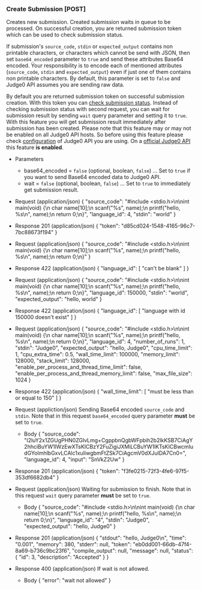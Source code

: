 ### Create Submission [POST]
Creates new submission. Created submission waits in queue to be processed. On successful
creation, you are returned submission token which can be used to check submission status.

If submission's `source_code`, `stdin` or `expected_output` contains non printable characters, or
characters which cannot be send with JSON, then set `base64_encoded` parameter to `true` and
send these attributes Base64 encoded. Your responsibility is to encode each of mentioned attributes
(`source_code`, `stdin` and `expected_output`) even if just one of them contains non printable
characters. By default, this parameter is set to `false` and Judge0 API assumes you are sending raw data.

By default you are returned submission token on successful submission creation. With this token
you can [check submission status](#submission-submission-get). Instead of checking submission status with second request, you can wait for submission result
by sending `wait` query parameter and setting it to `true`. With this feature you will get submission result immediately after submission has been created. Please note that this feature may or may not be
enabled on all Judge0 API hosts. So before using this feature please check [configuration](#system-and-configuration-configuration-info-get)
of Judge0 API you are using. On a [official Judge0 API](https://api.judge0.com) this feature **is enabled**.

+ Parameters
    + base64_encoded = `false` (optional, boolean, `false`) ... Set to `true` if you want to send Base64 encoded data to Judge0 API.
    + wait = `false` (optional, boolean, `false`) ... Set to `true` to immediately get submission result.

+ Request (application/json)
    {
        "source_code": "#include <stdio.h>\n\nint main(void) {\n  char name[10];\n  scanf(\"%s\", name);\n  printf(\"hello, %s\\n\", name);\n  return 0;\n}",
        "language_id": 4,
        "stdin": "world"
    }

+ Response 201 (application/json)
    {
        "token": "d85cd024-1548-4165-96c7-7bc88673f194"
    }


+ Request (application/json)
    {
        "source_code": "#include <stdio.h>\n\nint main(void) {\n  char name[10];\n  scanf(\"%s\", name);\n  printf(\"hello, %s\\n\", name);\n  return 0;\n}"
    }

+ Response 422 (application/json)
    {
        "language_id": [
            "can't be blank"
        ]
    }


+ Request (application/json)
    {
        "source_code": "#include <stdio.h>\n\nint main(void) {\n  char name[10];\n  scanf(\"%s\", name);\n  printf(\"hello, %s\\n\", name);\n  return 0;\n}",
        "language_id": 150000,
        "stdin": "world",
        "expected_output": "hello, world"
    }

+ Response 422 (application/json)
    {
        "language_id": [
            "language with id 150000 doesn't exist"
        ]
    }


+ Request (application/json)
    {
        "source_code": "#include <stdio.h>\n\nint main(void) {\n  char name[10];\n  scanf(\"%s\", name);\n  printf(\"hello, %s\\n\", name);\n  return 0;\n}",
        "language_id": 4,
        "number_of_runs": 1,
        "stdin": "Judge0",
        "expected_output": "hello, Judge0",
        "cpu_time_limit": 1,
        "cpu_extra_time": 0.5,
        "wall_time_limit": 100000,
        "memory_limit": 128000,
        "stack_limit": 128000,
        "enable_per_process_and_thread_time_limit": false,
        "enable_per_process_and_thread_memory_limit": false,
        "max_file_size": 1024
    }

+ Response 422 (application/json)
    {
        "wall_time_limit": [
            "must be less than or equal to 150"
        ]
    }


+ Request (appliction/json)
    Sending Base64 encoded `source_code` and `stdin`. Note that in this request `base64_encoded` query parameter **must** be
    set to `true`.
    + Body
        {
            "source_code": "I2luY2x1ZGUgPHN0ZGlvLmg+CgppbnQgbWFpbih2b2lkKSB7CiAgY2hhciBuYW1lWzEwXTsKICBzY2FuZigiJXMiLCBuYW1lKTsKICBwcmludGYoImhlbGxvLCAlc1xuIiwgbmFtZSk7CiAgcmV0dXJuIDA7Cn0=",
            "language_id": 4,
            "input": "SnVkZ2Uw"
        }

+ Response 201 (application/json)
    {
        "token": "f3fe0215-72f3-4fe6-97f5-353df6682db4"
    }

+ Request (application/json)
    Waiting for submission to finish. Note that in this request `wait` query parameter **must** be set to `true`.
    + Body
        {
            "source_code": "#include <stdio.h>\n\nint main(void) {\n  char name[10];\n  scanf(\"%s\", name);\n  printf(\"hello, %s\\n\", name);\n  return 0;\n}",
            "language_id": "4",
            "stdin": "Judge0",
            "expected_output": "hello, Judge0"
        }

+ Response 201 (application/json)
    {
        "stdout": "hello, Judge0\n",
        "time": "0.001",
        "memory": 380,
        "stderr": null,
        "token": "eb0dd001-66db-47f4-8a69-b736c9bc23f6",
        "compile_output": null,
        "message": null,
        "status": {
            "id": 3,
            "description": "Accepted"
        }
    }

+ Response 400 (application/json)
    If wait is not allowed.
    + Body
        {
            "error": "wait not allowed"
        }

<!-- include(../_unauthenticated.md) -->